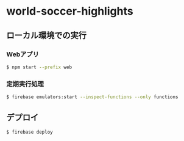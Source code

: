 # world-soccer-highlights

## ローカル環境での実行
### Webアプリ
```bash
$ npm start --prefix web
```

### 定期実行処理
```bash
$ firebase emulators:start --inspect-functions --only functions
```

## デプロイ
```bash
$ firebase deploy
```
